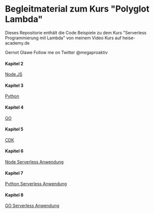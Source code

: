 # Begleitmaterial zum Kurs "Polyglot Lambda"

Dieses Repositorie enthält die Code Beispiele zu dem Kurs 
"Serverless Programmierung mit Lambda" von meinem Video Kurs auf heise-academy.de 

Gernot Glawe 
Follow me on Twitter @megaproaktiv

#### Kapitel 2

[Node.JS](https://github.com/megaproaktiv/heise-aws-serverless-programmierung-code/tree/main/nodestart)

#### Kapitel 3

[Python](https://github.com/megaproaktiv/heise-aws-serverless-programmierung-code/tree/main/pythonstart)

#### Kapitel 4

[GO](https://github.com/megaproaktiv/heise-aws-serverless-programmierung-code/tree/main/gostart)

#### Kapitel 5

[CDK](https://github.com/megaproaktiv/heise-aws-serverless-programmierung-code/tree/main/cdk)

#### Kapitel 6

[Node Serverless Anwendung](https://github.com/megaproaktiv/heise-aws-serverless-programmierung-code/tree/main/nodesls)

#### Kapitel 7

[Python Serverless Anwendung](https://github.com/megaproaktiv/heise-aws-serverless-programmierung-code/tree/main/pythonsls)

#### Kapitel 8

[GO Serverless Anwendung](https://github.com/megaproaktiv/heise-aws-serverless-programmierung-code/tree/main/gosls)

